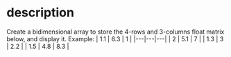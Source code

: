 # description
Create a bidimensional array to store the 4-rows and 3-columns float matrix below, and display it.
Example:
| 1.1 | 6.3 | 1 |
|---|---|---|
| 2 | 5.1 | 7 |
| 1.3 | 3 | 2.2 |
| 1.5 | 4.8 | 8.3 |
